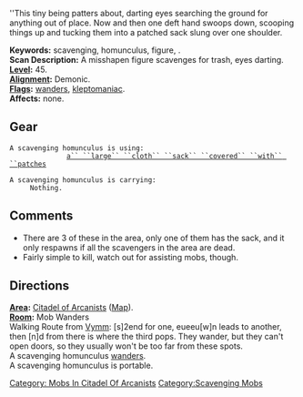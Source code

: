 ''This tiny being patters about, darting eyes searching the ground for
anything out of place. Now and then one deft hand swoops down, scooping
things up and tucking them into a patched sack slung over one shoulder.

**Keywords:** scavenging, homunculus, figure, .  
**Scan Description:** A misshapen figure scavenges for trash, eyes
darting.  
**[Level](Level "wikilink"):** 45.  
**[Alignment](Alignment "wikilink"):** Demonic.  
**[Flags](:Category:_Mob_Types "wikilink"):**
[wanders](Wandering_Mobs "wikilink"),
[kleptomaniac](:Category:Scavenging_Mobs "wikilink").  
**Affects:** none.  

## Gear

`A scavenging homunculus is using:`  
<held>`              `[`a`` ``large`` ``cloth`` ``sack`` ``covered`` ``with`` ``patches`](Large_Cloth_Sack_Covered_With_Patches "wikilink")

`A scavenging homunculus is carrying:`  
`     Nothing.`

## Comments

-   There are 3 of these in the area, only one of them has the sack, and
    it only respawns if all the scavengers in the area are dead.
-   Fairly simple to kill, watch out for assisting mobs, though.

## Directions

**[Area](:Category:_Areas "wikilink"):** [Citadel of
Arcanists](:Category:_Citadel_Of_Arcanists "wikilink")
([Map](Citadel_Of_Arcanists_Map "wikilink")).  
**[Room](:Category:_Rooms "wikilink"):** Mob Wanders  
Walking Route from [Vymm](Vymm "wikilink"): \[s\]2end for one,
eueeu\[w\]n leads to another, then \[n\]d from there is where the third
pops. They wander, but they can't open doors, so they usually won't be
too far from these spots.  
A scavenging homunculus [wanders](Wandering_Mobs "wikilink").  
A scavenging homunculus is portable.  

[Category: Mobs In Citadel Of
Arcanists](Category:_Mobs_In_Citadel_Of_Arcanists "wikilink")
[Category:Scavenging Mobs](Category:Scavenging_Mobs "wikilink")
